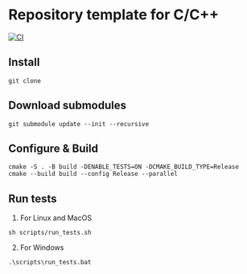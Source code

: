 # Repository template for C/C++
[![CI](https://github.com/Kuznetsov-Artyom/TestCI/actions/workflows/main.yml/badge.svg)](https://github.com/Kuznetsov-Artyom/TestCI/actions/workflows/main.yml)

## Install
```
git clone 
```

## Download submodules
```
git submodule update --init --recursive
```

## Configure & Build
```
cmake -S . -B build -DENABLE_TESTS=ON -DCMAKE_BUILD_TYPE=Release
cmake --build build --config Release --parallel
```

## Run tests
1) For Linux and MacOS
```
sh scripts/run_tests.sh
```
2) For Windows
```
.\scripts\run_tests.bat
```